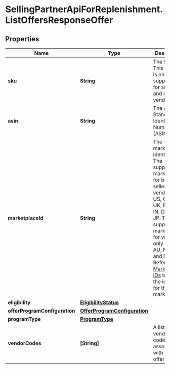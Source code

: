 # SellingPartnerApiForReplenishment.ListOffersResponseOffer

## Properties

Name | Type | Description | Notes
------------ | ------------- | ------------- | -------------
**sku** | **String** | The SKU. This property is only supported for sellers and not for vendors. | [optional] 
**asin** | **String** | The Amazon Standard Identification Number (ASIN). | [optional] 
**marketplaceId** | **String** | The marketplace identifier. The supported marketplaces for both sellers and vendors are US, CA, ES, UK, FR, IT, IN, DE and JP. The supported marketplaces for vendors only are BR, AU, MX, AE and NL. Refer to [Marketplace IDs](https://developer-docs.amazon.com/sp-api/docs/marketplace-ids) to find the identifier for the marketplace. | [optional] 
**eligibility** | [**EligibilityStatus**](EligibilityStatus.md) |  | [optional] 
**offerProgramConfiguration** | [**OfferProgramConfiguration**](OfferProgramConfiguration.md) |  | [optional] 
**programType** | [**ProgramType**](ProgramType.md) |  | [optional] 
**vendorCodes** | **[String]** | A list of vendor codes associated with the offer. | [optional] 



